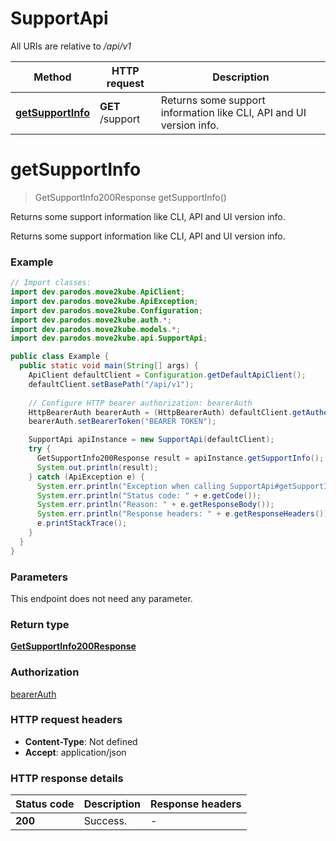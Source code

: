 # SupportApi

All URIs are relative to */api/v1*

| Method | HTTP request | Description |
|------------- | ------------- | -------------|
| [**getSupportInfo**](SupportApi.md#getSupportInfo) | **GET** /support | Returns some support information like CLI, API and UI version info. |


<a name="getSupportInfo"></a>
# **getSupportInfo**
> GetSupportInfo200Response getSupportInfo()

Returns some support information like CLI, API and UI version info.

Returns some support information like CLI, API and UI version info.

### Example
```java
// Import classes:
import dev.parodos.move2kube.ApiClient;
import dev.parodos.move2kube.ApiException;
import dev.parodos.move2kube.Configuration;
import dev.parodos.move2kube.auth.*;
import dev.parodos.move2kube.models.*;
import dev.parodos.move2kube.api.SupportApi;

public class Example {
  public static void main(String[] args) {
    ApiClient defaultClient = Configuration.getDefaultApiClient();
    defaultClient.setBasePath("/api/v1");
    
    // Configure HTTP bearer authorization: bearerAuth
    HttpBearerAuth bearerAuth = (HttpBearerAuth) defaultClient.getAuthentication("bearerAuth");
    bearerAuth.setBearerToken("BEARER TOKEN");

    SupportApi apiInstance = new SupportApi(defaultClient);
    try {
      GetSupportInfo200Response result = apiInstance.getSupportInfo();
      System.out.println(result);
    } catch (ApiException e) {
      System.err.println("Exception when calling SupportApi#getSupportInfo");
      System.err.println("Status code: " + e.getCode());
      System.err.println("Reason: " + e.getResponseBody());
      System.err.println("Response headers: " + e.getResponseHeaders());
      e.printStackTrace();
    }
  }
}
```

### Parameters
This endpoint does not need any parameter.

### Return type

[**GetSupportInfo200Response**](GetSupportInfo200Response.md)

### Authorization

[bearerAuth](../README.md#bearerAuth)

### HTTP request headers

 - **Content-Type**: Not defined
 - **Accept**: application/json

### HTTP response details
| Status code | Description | Response headers |
|-------------|-------------|------------------|
| **200** | Success. |  -  |

